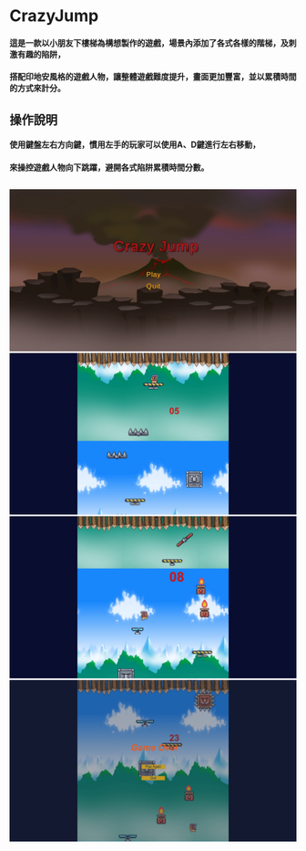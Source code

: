 # CrazyJump

#### 這是一款以小朋友下樓梯為構想製作的遊戲，場景內添加了各式各樣的階梯，及刺激有趣的陷阱，
#### 搭配印地安風格的遊戲人物，讓整體遊戲難度提升，畫面更加豐富，並以累積時間的方式來計分。


## 操作說明

#### 使用鍵盤左右方向鍵，慣用左手的玩家可以使用A、D鍵進行左右移動，
#### 來操控遊戲人物向下跳躍，避開各式陷阱累積時間分數。

##

![image](https://github.com/enchung/crazy-jump/blob/main/jump.jpg)
![image](https://github.com/enchung/crazy-jump/blob/main/jump1.jpg)
![image](https://github.com/enchung/crazy-jump/blob/main/jump2.jpg)
![image](https://github.com/enchung/crazy-jump/blob/main/jump3.jpg)
